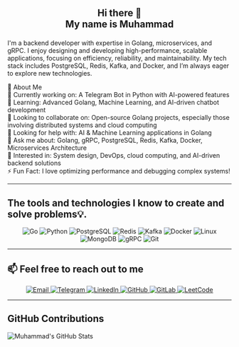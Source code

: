 ## <p align="center">Hi there 👋 <br> My name is Muhammad</p>

I'm a backend developer with expertise in Golang, microservices, and gRPC. I enjoy designing and developing high-performance, scalable applications, focusing on efficiency, reliability, and maintainability. My tech stack includes PostgreSQL, Redis, Kafka, and Docker, and I’m always eager to explore new technologies.

🚀 About Me  
🔭 Currently working on: A Telegram Bot in Python with AI-powered features  
🌱 Learning: Advanced Golang, Machine Learning, and AI-driven chatbot development  
👯 Looking to collaborate on: Open-source Golang projects, especially those involving distributed systems and cloud computing  
🤔 Looking for help with: AI & Machine Learning applications in Golang  
💬 Ask me about: Golang, gRPC, PostgreSQL, Redis, Kafka, Docker, Microservices Architecture  
📖 Interested in: System design, DevOps, cloud computing, and AI-driven backend solutions  
⚡ Fun Fact: I love optimizing performance and debugging complex systems!  

---

## **The tools and technologies I know to create and solve problems💡.**

<p align="center">
  <img src="https://img.shields.io/badge/Go-00ADD8?style=for-the-badge&logo=go&logoColor=white" alt="Go">  
  <img src="https://img.shields.io/badge/Python-3776AB?style=for-the-badge&logo=python&logoColor=white" alt="Python">  
  <img src="https://img.shields.io/badge/PostgreSQL-316192?style=for-the-badge&logo=postgresql&logoColor=white" alt="PostgreSQL">  
  <img src="https://img.shields.io/badge/Redis-DC382D?style=for-the-badge&logo=redis&logoColor=white" alt="Redis">  
  <img src="https://img.shields.io/badge/Kafka-231F20?style=for-the-badge&logo=apachekafka&logoColor=white" alt="Kafka">  
  <img src="https://img.shields.io/badge/Docker-2496ED?style=for-the-badge&logo=docker&logoColor=white" alt="Docker">  
  <img src="https://img.shields.io/badge/Linux-FCC624?style=for-the-badge&logo=linux&logoColor=black" alt="Linux">
  <img src="https://img.shields.io/badge/MongoDB-47A248?style=for-the-badge&logo=mongodb&logoColor=white" alt="MongoDB">
  <img src="https://img.shields.io/badge/gRPC-7A0000?style=for-the-badge&logo=grpc&logoColor=white" alt="gRPC">
  <img src="https://img.shields.io/badge/Git-F05032?style=for-the-badge&logo=git&logoColor=white" alt="Git">
</p>

---

## 📫 Feel free to reach out to me 
<p align="center">  
  <a href="mailto:muhammadjonxudaynazarov226@gmail.com">  
    <img src="https://img.shields.io/badge/Email-D14836?style=for-the-badge&logo=gmail&logoColor=white" alt="Email">  
  </a>  
  <a href="https://t.me/muhammad_deve">  
    <img src="https://img.shields.io/badge/Telegram-2CA5E0?style=for-the-badge&logo=telegram&logoColor=white" alt="Telegram">  
  </a>  
  <a href="https://www.linkedin.com/in/muhammadsodiq-xudoynazarov-639a48315/">  
    <img src="https://img.shields.io/badge/LinkedIn-0077B5?style=for-the-badge&logo=linkedin&logoColor=white" alt="LinkedIn">  
  </a>  
  <a href="https://github.com/mukhammaed000">  
    <img src="https://img.shields.io/badge/GitHub-181717?style=for-the-badge&logo=github&logoColor=white" alt="GitHub">  
  </a>  
  <a href="https://gitlab.com/mukhammed000">  
    <img src="https://img.shields.io/badge/GitLab-330F63?style=for-the-badge&logo=gitlab&logoColor=white" alt="GitLab">  
  </a>  
  <a href="https://leetcode.com/mukhamma_">  
    <img src="https://img.shields.io/badge/LeetCode-FFA116?style=for-the-badge&logo=leet-code&logoColor=white" alt="LeetCode">  
  </a>  
</p>

---

## GitHub Contributions

![Muhammad's GitHub Stats](https://github-readme-stats.vercel.app/api?username=yourgithubusername&show_icons=true&hide_title=true&hide=prs&count_private=true&theme=radical)
